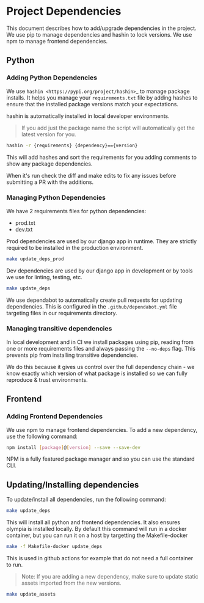 # Project Dependencies

This document describes how to add/upgrade dependencies in the project.
We use pip to manage dependencies and hashin to lock versions. We use npm to manage frontend dependencies.

## Python

### Adding Python Dependencies

We use `hashin <https://pypi.org/project/hashin>`_ to manage package installs. It helps you manage your ``requirements.txt`` file by adding hashes to ensure that the installed package versions match your expectations.

hashin is automatically installed in local developer environments.

> If you add just the package name the script will automatically get the latest version for you.

```bash
hashin -r {requirements} {dependency}=={version}
```

This will add hashes and sort the requirements for you adding comments to
show any package dependencies.

When it's run check the diff and make edits to fix any issues before
submitting a PR with the additions.

### Managing Python Dependencies

We have 2 requirements files for python dependencies:

- prod.txt
- dev.txt

Prod dependencies are used by our django app in runtime.
They are strictly required to be installed in the production environment.

```bash
make update_deps_prod
```

Dev dependencies are used by our django app in development or by tools we use for linting, testing, etc.

```bash
make update_deps
```

We use dependabot to automatically create pull requests for updating dependencies. This is configured in the `.github/dependabot.yml` file targeting files in our requirements directory.

### Managing transitive dependencies

In local development and in CI we install packages using pip, reading from one or more requirements files and always passing the `--no-deps` flag.
This prevents pip from installing transitive dependencies.

We do this because it gives us control over the full dependency chain - we know exactly which version of what package is installed so we can fully reproduce & trust environments.

## Frontend

### Adding Frontend Dependencies

We use npm to manage frontend dependencies. To add a new dependency, use the following command:

```bash
npm install [package]@[version] --save --save-dev
```

NPM is a fully featured package manager and so you can use the standard CLI.

## Updating/Installing dependencies

To update/install all dependencies, run the following command:

```bash
make update_deps
```

This will install all python and frontend dependencies. It also ensures olympia is installed locally.
By default this command will run in a docker container, but you can run it on a host by targetting the Makefile-docker

```bash
make -f Makefile-docker update_deps
```

This is used in github actions for example that do not need a full container to run.

> Note: If you are adding a new dependency, make sure to update static assets imported from the new versions.

```bash
make update_assets
```
